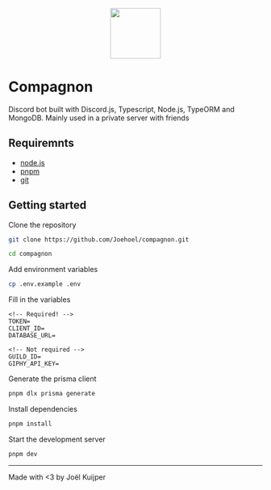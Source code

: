 <p align="center"><img src="https://cdn.discordapp.com/avatars/568087167637651458/6fa2c24fd871f2c2b18b8794fa9a646f.webp" height="100px"/></p>

# Compagnon

Discord bot built with Discord.js, Typescript, Node.js, TypeORM and MongoDB. Mainly used in a private server with friends

## Requiremnts

- [node.js](https://nodejs.org/en/download/)
- [pnpm](https://pnpm.io/installation)
- [git](https://git-scm.com/book/en/v2/Getting-Started-Installing-Git)

## Getting started

Clone the repository

```bash
git clone https://github.com/Joehoel/compagnon.git

cd compagnon
```

Add environment variables

```bash
cp .env.example .env
```

Fill in the variables

```env
<!-- Required! -->
TOKEN=
CLIENT_ID=
DATABASE_URL=

<!-- Not required -->
GUILD_ID=
GIPHY_API_KEY=
```

Generate the prisma client

```bash
pnpm dlx prisma generate
```

Install dependencies

```bash
pnpm install
```

Start the development server

```bash
pnpm dev
```

---

Made with <3 by Joël Kuijper
